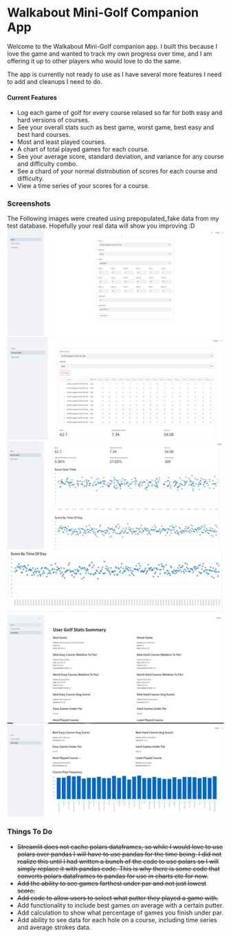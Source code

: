 # Walkabout Mini-Golf Companion App

Welcome to the Walkabout Mini-Golf companion app. I built this because I love the game and wanted to track my own progress over time, and I am offering it up to other players who would love to do the same.  
  
The app is currently not ready to use as I have several more features I need to add and cleanups I need to do.  
  
#### Current Features
- Log each game of golf for every course relased so far for both easy and hard versions of courses.  
- See your overall stats such as best game, worst game, best easy and best hard courses.
- Most and least played courses.
- A chart of total played games for each course.   
- See your average score, standard deviation, and variance for any course and difficulty combo.
- See a chard of your normal distrobution of scores for each course and difficulty.
- View a time series of your scores for a course. 

### Screenshots  
The Following images were created using prepopulated_fake data from my test database. Hopefully your real data will show you improving :D  
![](pictures/log_game.JPG)
![](pictures/course_stats_1.jpg)
![](pictures/course_stats_2.jpg)
![](pictures/course_stats_3.jpg)
![](pictures/user_stats_1.jpg)
![](pictures/user_stats_2.jpg)
  
### Things To Do
- ~~Streamlit does not cache polars dataframes, so while I would love to use polars over pandas I will have to use pandas for the time being. I did not realize this until I had written a bunch of the code to use polars so I will simply replace it with pandas code. This is why there is some code that converts polars dataframes to pandas for use in charts etc for now.~~
- ~~Add the ability to see games farthest under par and not just lowest score.~~
- ~~Add code to allow users to select what putter they played a game with.~~
- Add functionality to include best games on average with a certain putter.
- Add calculation to show what percentage of games you finish under par.
- Add ability to see data for each hole on a course, including time series and average strokes data.


    
 

